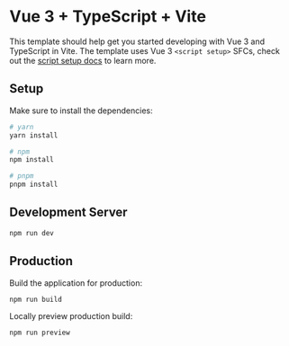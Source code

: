 # Vue 3 + TypeScript + Vite

This template should help get you started developing with Vue 3 and TypeScript in Vite. The template uses Vue 3 `<script setup>` SFCs, check out the [script setup docs](https://v3.vuejs.org/api/sfc-script-setup.html#sfc-script-setup) to learn more.

## Setup

Make sure to install the dependencies:

```bash
# yarn
yarn install

# npm
npm install

# pnpm
pnpm install
```

## Development Server

```bash
npm run dev
```

## Production

Build the application for production:

```bash
npm run build
```

Locally preview production build:

```bash
npm run preview
```
